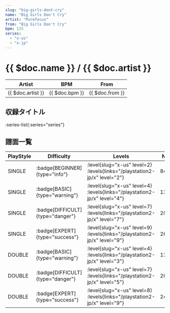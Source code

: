 ```yaml
---
slug: "big-girls-dont-cry"
name: "Big Girls Don't Cry"
artist: "Purefocus"
from: "Big Girls Don't Cry"
bpm: 125
series:
  - "x-us"
  - "x-jp"
---
```


# {{ $doc.name }} / {{ $doc.artist }}

|Artist|BPM|From|
|------|---|----|
|{{ $doc.artist }}|{{ $doc.bpm }}|{{ $doc.from }}|

## 収録タイトル

:series-list{:series="series"}

## 譜面一覧

|PlayStyle|Difficulty|Levels|Notes|Movie|
|---------|----------|------|-----|-----|
|SINGLE| :badge[BEGINNER]{type="info"}|<div class="field is-grouped is-grouped-multiline"> :level{slug="x-us" level=2}  :levels{links="/playstation2-jp/x" level="2"}</div>|84/2||
|SINGLE| :badge[BASIC]{type="warning"}|<div class="field is-grouped is-grouped-multiline"> :level{slug="x-us" level=4}  :levels{links="/playstation2-jp/x" level="4"}</div>|131/8||
|SINGLE| :badge[DIFFICULT]{type="danger"}|<div class="field is-grouped is-grouped-multiline"> :level{slug="x-us" level=7}  :levels{links="/playstation2-jp/x" level="7"}</div>|203/13||
|SINGLE| :badge[EXPERT]{type="success"}|<div class="field is-grouped is-grouped-multiline"> :level{slug="x-us" level=9}  :levels{links="/playstation2-jp/x" level="9"}</div>|269/7||
|DOUBLE| :badge[BASIC]{type="warning"}|<div class="field is-grouped is-grouped-multiline"> :level{slug="x-us" level=4}  :levels{links="/playstation2-jp/x" level="3"}</div>|136/8||
|DOUBLE| :badge[DIFFICULT]{type="danger"}|<div class="field is-grouped is-grouped-multiline"> :level{slug="x-us" level=7}  :levels{links="/playstation2-jp/x" level="5"}</div>|200/2||
|DOUBLE| :badge[EXPERT]{type="success"}|<div class="field is-grouped is-grouped-multiline"> :level{slug="x-us" level=8}  :levels{links="/playstation2-jp/x" level="9"}</div>|247/5||
